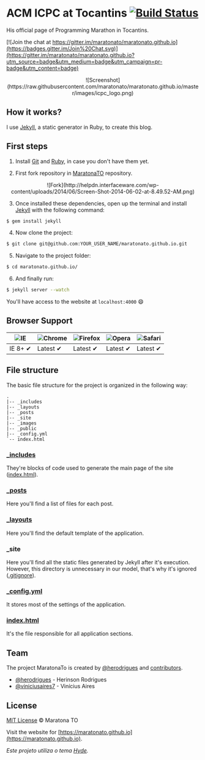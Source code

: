 # ACM ICPC at Tocantins [![Build Status](https://travis-ci.org/maratonato/maratonato.github.io.svg)](https://travis-ci.org/maratonato/maratonato.github.io)
His official page of Programming Marathon in Tocantins.

[![Join the chat at https://gitter.im/maratonato/maratonato.github.io](https://badges.gitter.im/Join%20Chat.svg)](https://gitter.im/maratonato/maratonato.github.io?utm_source=badge&utm_medium=badge&utm_campaign=pr-badge&utm_content=badge)

<p align="center">![Screenshot](https://raw.githubusercontent.com/maratonato/maratonato.github.io/master/images/icpc_logo.png)</p>

## How it works?

I use [Jekyll](http://jekyllrb.com/), a static generator in Ruby, to create this blog.

## First steps

1. Install [Git](http://git-scm.com/downloads) and [Ruby](http://www.ruby-lang.org/pt/downloads/), in case you don't have them yet.

2. First fork repository in [MaratonaTO](https://github.com/maratonato/maratonato.github.io) repository.

<p align="center">![Fork](http://helpdn.interfaceware.com/wp-content/uploads/2014/06/Screen-Shot-2014-06-02-at-8.49.52-AM.png)</p>

3. Once installed these dependencies, open up the terminal and install [Jekyll](http://jekyllrb.com/) with the following command:

  ```sh
  $ gem install jekyll
  ```

4. Now clone the project:

  ```sh
  $ git clone git@github.com:YOUR_USER_NAME/maratonato.github.io.git
  ```

5. Navigate to the project folder:

  ```sh
  $ cd maratonato.github.io/
  ```

6. And finally run:

  ```sh
  $ jekyll server --watch
  ```

You'll have access to the website at `localhost:4000` :smile:

## Browser Support

![IE](https://cloud.githubusercontent.com/assets/398893/3528325/20373e76-078e-11e4-8e3a-1cb86cf506f0.png) | ![Chrome](https://cloud.githubusercontent.com/assets/398893/3528328/23bc7bc4-078e-11e4-8752-ba2809bf5cce.png) | ![Firefox](https://cloud.githubusercontent.com/assets/398893/3528329/26283ab0-078e-11e4-84d4-db2cf1009953.png) | ![Opera](https://cloud.githubusercontent.com/assets/398893/3528330/27ec9fa8-078e-11e4-95cb-709fd11dac16.png) | ![Safari](https://cloud.githubusercontent.com/assets/398893/3528331/29df8618-078e-11e4-8e3e-ed8ac738693f.png)
--- | --- | --- | --- | --- |
IE 8+ ✔ | Latest ✔ | Latest ✔ | Latest ✔ | Latest ✔ |

## File structure

The basic file structure for the project is organized in the following way:

```
.
|-- _includes
|-- _layouts
|-- _posts
|-- _site
|-- _images
|-- _public
|-- _config.yml
`-- index.html
```

### [_includes](https://github.com/maratonato/maratonato.github.io/tree/master/_includes)

They're blocks of code used to generate the main page of the site ([index.html](https://github.com/maratonato/maratonato.github.io/blob/master/index.html)).

### [_posts](https://github.com/maratonato/maratonato.github.io/tree/master/_posts)

Here you'll find a list of files for each post.

### [_layouts](https://github.com/maratonato/maratonato.github.io/tree/master/_layouts)

Here you'll find the default template of the application.

### _site

Here you'll find all the static files generated by Jekyll after it's execution. However, this directory is unnecessary in our model, that's why it's ignored ([.gitignore](https://github.com/maratonato/maratonato.github.io/blob/master/.gitignore)).

### [_config.yml](https://github.com/maratonato/maratonato.github.io/blob/master/_config.yml)

It stores most of the settings of the application.

### [index.html](https://github.com/maratonato/maratonato.github.io/blob/master/index.html)

It's the file responsible for all application sections.

## Team

The project MaratonaTo is created by [@herodrigues](https://www.github.com/herodrigues) and [contributors](https://github.com/maratonato/maratonato.github.io/graphs/contributors).

- [@herodrigues](https://www.github.com/herodrigues) - Herinson Rodrigues
- [@viniciusaires7](https://www.github.com/viniciusaires7) - Vinícius Aires

## License

[MIT License](http://mit-license.org/) © Maratona TO

Visit the website for [https://maratonato.github.io](https://maratonato.github.io).

_Este projeto utiliza o tema [Hyde](http://hyde.getpoole.com/)._
